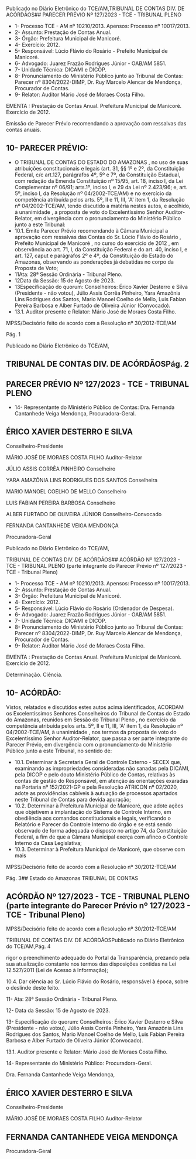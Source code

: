 Publicado  no  Diário  Eletrônico do TCE/AM,TRIBUNAL DE CONTAS DIV. DE ACÓRDÃOS## PARECER PRÉVIO Nº 127/2023 - TCE - TRIBUNAL PLENO

- 1- Processo TCE - AM nº 10210/2013. Apensos: Processo nº 10017/2013.
- 2- Assunto: Prestação de Contas Anual.
- 3- Órgão: Prefeitura Municipal de Manicoré.
- 4- Exercício: 2012.
- 5- Responsável: Lúcio Flávio do Rosário - Prefeito Municipal de Manicoré.
- 6- Advogado: Juarez Frazão Rodrigues Júnior - OAB/AM 5851.
- 7- Unidade Técnica: DICAMI e DICOP.
- 8- Pronunciamento  do  Ministério  Público  junto  ao  Tribunal  de  Contas: Parecer  nº 8304/2022-DIMP, Dr. Ruy Marcelo Alencar de Mendonça, Procurador de Contas.
- 9- Relator: Auditor Mário José de Moraes Costa Filho.

EMENTA :  Prestação  de  Contas  Anual.    Prefeitura Municipal de Manicoré.  Exercício de 2012.

Emissão de Parecer Prévio recomendando a aprovação com ressalvas das contas anuais.

## 10-  PARECER PRÉVIO:

- O  TRIBUNAL  DE  CONTAS  DO  ESTADO  DO  AMAZONAS ,  no  uso  de  suas atribuições  constitucionais  e  legais  (art.  31,  §§  1º  e  2º,  da  Constituição  Federal,  c/c art.127,  parágrafos  4º,  5º  e  7º,  da  Constituição  Estadual,  com  redação  da  Emenda Constituição nº 15/95, art. 18, inciso I, da Lei Complementar nº 06/91; arts.1º, inciso I, e 29  da  Lei  nº  2.423/96;  e,  art.  5º,  inciso  I,  da  Resolução  nº  04/2002-TCE/AM)  e  no exercício da competência atribuída pelos arts. 5º, II e 11, III, 'A' item 1, da Resolução nº 04/2002-TCE/AM, tendo discutido a matéria nestes autos, e acolhido, à unanimidade , a proposta  de  voto  do  Excelentíssimo  Senhor  Auditor-Relator, em  divergência com  o pronunciamento do Ministério Público junto a este Tribunal:
- 10.1. Emite Parecer Prévio recomendando à Câmara Municipal a aprovação  com  ressalvas das  Contas  do Sr. Lúcio  Flávio  do Rosário ,  Prefeito  Municipal  de Manicoré ,  no  curso  do exercício  de 2012 , em observância ao art. 71, I, da Constituição Federal e do art. 40, inciso  I,  e  art.  127, caput e  parágrafos  2º  e  4º,  da  Constituição  do Estado  do  Amazonas,  observando  as  ponderações  já  debatidas  no corpo da Proposta de Voto;
- 11Ata: 28ª Sessão Ordinária - Tribunal Pleno.
- 12Data da Sessão: 15 de Agosto de 2023.
- 13Especificação do quorum: Conselheiros: Érico Xavier Desterro e Silva (Presidente - não votou), Júlio Assis Corrêa Pinheiro, Yara Amazônia Lins Rodrigues dos Santos, Mario  Manoel  Coelho  de  Mello,  Luis  Fabian  Pereira  Barbosa  e  Alber  Furtado  de Oliveira Júnior (Convocado).
- 13.1. Auditor presente e Relator: Mário José de Moraes Costa Filho.

MPSS/Decisório feito de acordo com a Resolução nº 30/2012-TCE/AM

Pág. 1

Publicado  no  Diário  Eletrônico do TCE/AM,

## TRIBUNAL DE CONTAS DIV. DE ACÓRDÃOSPág. 2

## PARECER PRÉVIO Nº 127/2023 - TCE - TRIBUNAL PLENO

- 14-  Representante do Ministério Público de Contas: Dra. Fernanda Cantanhede Veiga Mendonça, Procuradora-Geral.

## ÉRICO XAVIER DESTERRO E SILVA

Conselheiro-Presidente

MÁRIO JOSÉ DE MORAES COSTA FILHO Auditor-Relator

JÚLIO ASSIS CORRÊA PINHEIRO Conselheiro

YARA AMAZÔNIA LINS RODRIGUES DOS SANTOS Conselheira

MARIO MANOEL COELHO DE MELLO Conselheiro

LUIS FABIAN PEREIRA BARBOSA Conselheiro

ALBER FURTADO DE OLIVEIRA JÚNIOR Conselheiro-Convocado

FERNANDA CANTANHEDE VEIGA MENDONÇA

Procuradora-Geral

Publicado  no  Diário  Eletrônico do TCE/AM,

TRIBUNAL DE CONTAS DIV. DE ACÓRDÃOS## ACÓRDÃO Nº 127/2023 - TCE - TRIBUNAL PLENO (parte integrante do Parecer Prévio nº 127/2023 - TCE - Tribunal Pleno)

- 1- Processo TCE - AM nº 10210/2013. Apensos: Processo nº 10017/2013.
- 2- Assunto: Prestação de Contas Anual.
- 3- Órgão: Prefeitura Municipal de Manicoré.
- 4- Exercício: 2012.
- 5- Responsável: Lúcio Flávio do Rosário (Ordenador de Despesa).
- 6- Advogado: Juarez Frazão Rodrigues Júnior - OAB/AM 5851.
- 7- Unidade Técnica: DICAMI e DICOP.
- 8- Pronunciamento  do  Ministério  Público  junto  ao  Tribunal  de  Contas: Parecer  nº 8304/2022-DIMP, Dr. Ruy Marcelo Alencar de Mendonça, Procurador de Contas.
- 9- Relator: Auditor Mário José de Moraes Costa Filho.

EMENTA :  Prestação  de  Contas  Anual.    Prefeitura Municipal de Manicoré. Exercício de 2012.

Determinação. Ciência.

## 10-  ACÓRDÃO:

Vistos, relatados e discutidos estes autos acima identificados, ACORDAM os Excelentíssimos Senhores Conselheiros do Tribunal de Contas do Estado do Amazonas, reunidos em Sessão do Tribunal Pleno , no exercício da competência atribuída pelos arts. 5º, II e 11, III, 'A' item 1, da Resolução nº 04/2002-TCE/AM, à unanimidade , nos termos da  proposta  de  voto  do  Excelentíssimo  Senhor  Auditor-Relator,  que  passa  a  ser  parte integrante  do  Parecer  Prévio, em  divergência com  o  pronunciamento  do  Ministério Público junto a este Tribunal, no sentido de:

- 10.1. Determinar à  Secretaria  Geral  de  Controle  Externo  -  SECEX  que, examinando as impropriedades consideradas não sanadas pela DICAMI,  pela  DICOP  e  pelo  douto Ministério  Público  de  Contas, relativas às contas de gestão do Responsável, em  atenção às orientações  exaradas  na  Portaria  nº  152/2021-GP  e  pela  Resolução ATRICON nº 02/2020, adote  as  providências  cabíveis  à  autuação  de processos apartados neste Tribunal de Contas para devida apuração;
- 10.2. Determinar à  Prefeitura  Municipal de  Manicoré, que adote ações que objetivem a implantação do Sistema de Controle Interno, em obediência aos  comandos  constitucionais  e  legais,  verificando o Relatório e Parecer  do  Controle  Interno  do  órgão  e  se  está  sendo  observado  de forma adequada o disposto no artigo 74, da Constituição Federal, a fim de  que  a  Câmara  Municipal  exerça  com  afinco  o  Controle  Interno  da Casa Legislativa;
- 10.3. Determinar à Prefeitura Municipal de Manicoré, que observe com mais

MPSS/Decisório feito de acordo com a Resolução nº 30/2012-TCE/AM

Pág. 3## Estado do Amazonas TRIBUNAL DE CONTAS

## ACÓRDÃO Nº 127/2023 - TCE - TRIBUNAL PLENO (parte integrante do Parecer Prévio nº 127/2023 - TCE - Tribunal Pleno)

MPSS/Decisório feito de acordo com a Resolução nº 30/2012-TCE/AM

TRIBUNAL DE CONTAS DIV. DE ACÓRDÃOSPublicado  no  Diário  Eletrônico do TCE/AM,Pág. 4

rigor o preenchimento adequado do Portal da Transparência, prezando pela sua atualização constante nos termos das disposições contidas na Lei 12.527/2011 (Lei de Acesso à Informação);

10.4. Dar  ciência ao Sr.  Lúcio  Flávio  do  Rosário, responsável  à  época, sobre o deslinde deste feito.

11- Ata: 28ª Sessão Ordinária - Tribunal Pleno.

12- Data da Sessão: 15 de Agosto de 2023.

13- Especificação do quorum: Conselheiros: Érico Xavier Desterro e Silva (Presidente - não votou), Júlio Assis Corrêa Pinheiro, Yara Amazônia Lins Rodrigues dos Santos, Mario  Manoel  Coelho  de  Mello,  Luis  Fabian  Pereira  Barbosa  e  Alber  Furtado  de Oliveira Júnior (Convocado).

13.1. Auditor presente e Relator: Mário José de Moraes Costa Filho.

14-  Representante do Ministério Público: Procuradora-Geral.

Dra. Fernanda Cantanhede Veiga Mendonça,

## ÉRICO XAVIER DESTERRO E SILVA

Conselheiro-Presidente

MÁRIO JOSÉ DE MORAES COSTA FILHO Auditor-Relator

## FERNANDA CANTANHEDE VEIGA MENDONÇA

Procuradora-Geral